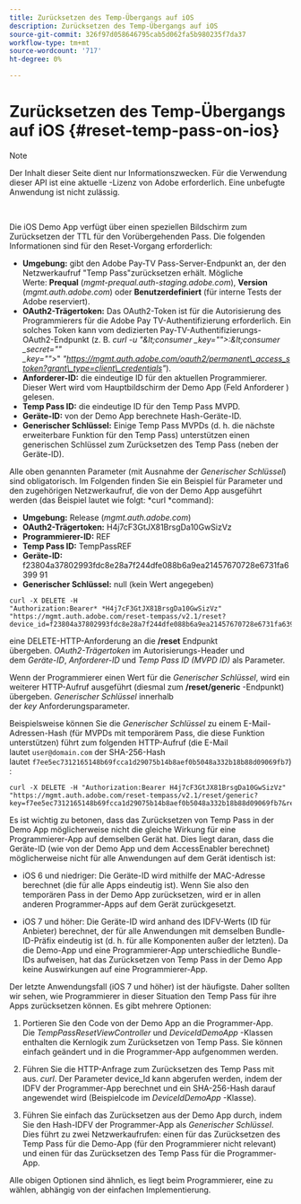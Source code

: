 ```yaml
---
title: Zurücksetzen des Temp-Übergangs auf iOS
description: Zurücksetzen des Temp-Übergangs auf iOS
source-git-commit: 326f97d058646795cab5d062fa5b980235f7da37
workflow-type: tm+mt
source-wordcount: '717'
ht-degree: 0%

---
```



# Zurücksetzen des Temp-Übergangs auf iOS {#reset-temp-pass-on-ios}

>[!NOTE]
>
>Der Inhalt dieser Seite dient nur Informationszwecken. Für die Verwendung dieser API ist eine aktuelle -Lizenz von Adobe erforderlich. Eine unbefugte Anwendung ist nicht zulässig.

</br>

Die iOS Demo App verfügt über einen speziellen Bildschirm zum Zurücksetzen der TTL für den Vorübergehenden Pass. Die folgenden Informationen sind für den Reset-Vorgang erforderlich:

- **Umgebung:** gibt den Adobe Pay-TV Pass-Server-Endpunkt an, der den Netzwerkaufruf &quot;Temp Pass&quot;zurücksetzen erhält. Mögliche Werte: **Prequal** (*mgmt-prequal.auth-staging.adobe.com*), **Version** (*mgmt.auth.adobe.com*) oder **Benutzerdefiniert** (für interne Tests der Adobe reserviert).
- **OAuth2-Trägertoken:** Das OAuth2-Token ist für die Autorisierung des Programmierers für die Adobe Pay TV-Authentifizierung erforderlich. Ein solches Token kann vom dedizierten Pay-TV-Authentifizierungs-OAuth2-Endpunkt (z. B. *curl -u &quot;\&lt;consumer _key=&quot;&quot;>:\&lt;consumer _secret=&quot;&quot; _key=&quot;&quot;>*&quot; *&quot;https://mgmt.auth.adobe.com/oauth2/permanent\_access_stoken?grant\_type=client\_credentials&quot;*).
- **Anforderer-ID:** die eindeutige ID für den aktuellen Programmierer. Dieser Wert wird vom Hauptbildschirm der Demo App (Feld Anforderer ) gelesen.
- **Temp Pass ID:** die eindeutige ID für den Temp Pass MVPD.
- **Geräte-ID:** von der Demo App berechnete Hash-Geräte-ID.
- **Generischer Schlüssel:** Einige Temp Pass MVPDs (d. h. die nächste erweiterbare Funktion für den Temp Pass) unterstützen einen generischen Schlüssel zum Zurücksetzen des Temp Pass (neben der Geräte-ID).

Alle oben genannten Parameter (mit Ausnahme der *Generischer Schlüssel*) sind obligatorisch. Im Folgenden finden Sie ein Beispiel für Parameter und den zugehörigen Netzwerkaufruf, die von der Demo App ausgeführt werden (das Beispiel lautet wie folgt: *curl *command):

- **Umgebung:** Release (*mgmt.auth.adobe.com*)
- **OAuth2-Trägertoken:** H4j7cF3GtJX81BrsgDa10GwSizVz
- **Programmierer-ID:** REF
- **Temp Pass ID:** TempPassREF
- **Geräte-ID:** f23804a37802993fdc8e28a7f244dfe088b6a9ea21457670728e6731fa6399 91 
- **Generischer Schlüssel:** null (kein Wert angegeben)

```curl
curl -X DELETE -H "Authorization:Bearer* *H4j7cF3GtJX81BrsgDa10GwSizVz" "https://mgmt.auth.adobe.com/reset-tempass/v2.1/reset?device_id=f23804a37802993fdc8e28a7f244dfe088b6a9ea21457670728e6731fa639991&requestor_id=REF&mvpd_id=TempPassREF"
```

eine DELETE-HTTP-Anforderung an die **/reset** Endpunkt übergeben. *OAuth2-Trägertoken* im Autorisierungs-Header und dem *Geräte-ID*, *Anforderer-ID* und *Temp Pass ID (MVPD ID)* als Parameter.

Wenn der Programmierer einen Wert für die *Generischer Schlüssel*, wird ein weiterer HTTP-Aufruf ausgeführt (diesmal zum **/reset/generic** -Endpunkt) übergeben. *Generischer Schlüssel* innerhalb der *key* Anforderungsparameter.

Beispielsweise können Sie die *Generischer Schlüssel* zu einem E-Mail-Adressen-Hash (für MVPDs mit temporärem Pass, die diese Funktion unterstützen) führt zum folgenden HTTP-Aufruf (die E-Mail lautet `user@domain.com` der SHA-256-Hash lautet `f7ee5ec7312165148b69fcca1d29075b14b8aef0b5048a332b18b88d09069fb7`):

```curl
curl -X DELETE -H "Authorization:Bearer H4j7cF3GtJX81BrsgDa10GwSizVz"
"https://mgmt.auth.adobe.com/reset-tempass/v2.1/reset/generic?key=f7ee5ec7312165148b69fcca1d29075b14b8aef0b5048a332b18b88d09069fb7&requestor_id=REF&mvpd_id=TempPassREF"
```

Es ist wichtig zu betonen, dass das Zurücksetzen von Temp Pass in der Demo App möglicherweise nicht die gleiche Wirkung für eine Programmierer-App auf demselben Gerät hat. Dies liegt daran, dass die Geräte-ID (wie von der Demo App und dem AccessEnabler berechnet) möglicherweise nicht für alle Anwendungen auf dem Gerät identisch ist:

- iOS 6 und niedriger: Die Geräte-ID wird mithilfe der MAC-Adresse berechnet (die für alle Apps eindeutig ist). Wenn Sie also den temporären Pass in der Demo App zurücksetzen, wird er in allen anderen Programmer-Apps auf dem Gerät zurückgesetzt.

- iOS 7 und höher: Die Geräte-ID wird anhand des IDFV-Werts (ID für Anbieter) berechnet, der für alle Anwendungen mit demselben Bundle-ID-Präfix eindeutig ist (d. h. für alle Komponenten außer der letzten). Da die Demo-App und eine Programmierer-App unterschiedliche Bundle-IDs aufweisen, hat das Zurücksetzen von Temp Pass in der Demo App keine Auswirkungen auf eine Programmierer-App.

Der letzte Anwendungsfall (iOS 7 und höher) ist der häufigste. Daher sollten wir sehen, wie Programmierer in dieser Situation den Temp Pass für ihre Apps zurücksetzen können. Es gibt mehrere Optionen:

1. Portieren Sie den Code von der Demo App an die Programmer-App. Die *TempPassResetViewController* und *DeviceIdDemoApp* -Klassen enthalten die Kernlogik zum Zurücksetzen von Temp Pass. Sie können einfach geändert und in die Programmer-App aufgenommen werden.

1. Führen Sie die HTTP-Anfrage zum Zurücksetzen des Temp Pass mit aus. *curl*. Der Parameter device\_Id kann abgerufen werden, indem der IDFV der Programmer-App berechnet und ein SHA-256-Hash darauf angewendet wird (Beispielcode im *DeviceIdDemoApp* -Klasse).

1. Führen Sie einfach das Zurücksetzen aus der Demo App durch, indem Sie den Hash-IDFV der Programmer-App als *Generischer Schlüssel*. Dies führt zu zwei Netzwerkaufrufen: einen für das Zurücksetzen des Temp Pass für die Demo-App (für den Programmierer nicht relevant) und einen für das Zurücksetzen des Temp Pass für die Programmer-App.

Alle obigen Optionen sind ähnlich, es liegt beim Programmierer, eine zu wählen, abhängig von der einfachen Implementierung. 

